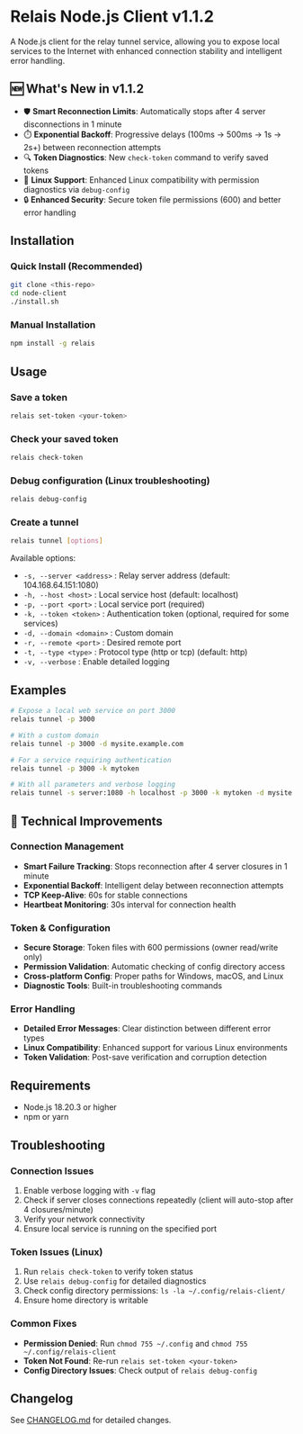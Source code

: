 # Relais Node.js Client v1.1.2

A Node.js client for the relay tunnel service, allowing you to expose local services to the Internet with enhanced connection stability and intelligent error handling.

## 🆕 What's New in v1.1.2

- 🛡️ **Smart Reconnection Limits**: Automatically stops after 4 server disconnections in 1 minute
- ⏱️ **Exponential Backoff**: Progressive delays (100ms → 500ms → 1s → 2s+) between reconnection attempts
- 🔍 **Token Diagnostics**: New `check-token` command to verify saved tokens
- 🐧 **Linux Support**: Enhanced Linux compatibility with permission diagnostics via `debug-config`
- 🔒 **Enhanced Security**: Secure token file permissions (600) and better error handling

## Installation

### Quick Install (Recommended)
```bash
git clone <this-repo>
cd node-client
./install.sh
```

### Manual Installation
```bash
npm install -g relais
```

## Usage

### Save a token

```bash
relais set-token <your-token>
```

### Check your saved token

```bash
relais check-token
```

### Debug configuration (Linux troubleshooting)

```bash
relais debug-config
```

### Create a tunnel

```bash
relais tunnel [options]
```

Available options:
- `-s, --server <address>` : Relay server address (default: 104.168.64.151:1080)
- `-h, --host <host>` : Local service host (default: localhost)
- `-p, --port <port>` : Local service port (required)
- `-k, --token <token>` : Authentication token (optional, required for some services)
- `-d, --domain <domain>` : Custom domain
- `-r, --remote <port>` : Desired remote port
- `-t, --type <type>` : Protocol type (http or tcp) (default: http)
- `-v, --verbose` : Enable detailed logging

## Examples

```bash
# Expose a local web service on port 3000
relais tunnel -p 3000

# With a custom domain
relais tunnel -p 3000 -d mysite.example.com

# For a service requiring authentication
relais tunnel -p 3000 -k mytoken

# With all parameters and verbose logging
relais tunnel -s server:1080 -h localhost -p 3000 -k mytoken -d mysite.example.com -r 8080 -t http -v
```

## 🔧 Technical Improvements

### Connection Management
- **Smart Failure Tracking**: Stops reconnection after 4 server closures in 1 minute
- **Exponential Backoff**: Intelligent delay between reconnection attempts
- **TCP Keep-Alive**: 60s for stable connections
- **Heartbeat Monitoring**: 30s interval for connection health

### Token & Configuration
- **Secure Storage**: Token files with 600 permissions (owner read/write only)
- **Permission Validation**: Automatic checking of config directory access
- **Cross-platform Config**: Proper paths for Windows, macOS, and Linux
- **Diagnostic Tools**: Built-in troubleshooting commands

### Error Handling
- **Detailed Error Messages**: Clear distinction between different error types
- **Linux Compatibility**: Enhanced support for various Linux environments
- **Token Validation**: Post-save verification and corruption detection

## Requirements

- Node.js 18.20.3 or higher
- npm or yarn

## Troubleshooting

### Connection Issues
1. Enable verbose logging with `-v` flag
2. Check if server closes connections repeatedly (client will auto-stop after 4 closures/minute)
3. Verify your network connectivity
4. Ensure local service is running on the specified port

### Token Issues (Linux)
1. Run `relais check-token` to verify token status
2. Use `relais debug-config` for detailed diagnostics
3. Check config directory permissions: `ls -la ~/.config/relais-client/`
4. Ensure home directory is writable

### Common Fixes
- **Permission Denied**: Run `chmod 755 ~/.config` and `chmod 755 ~/.config/relais-client`
- **Token Not Found**: Re-run `relais set-token <your-token>`
- **Config Directory Issues**: Check output of `relais debug-config`

## Changelog

See [CHANGELOG.md](./CHANGELOG.md) for detailed changes.
